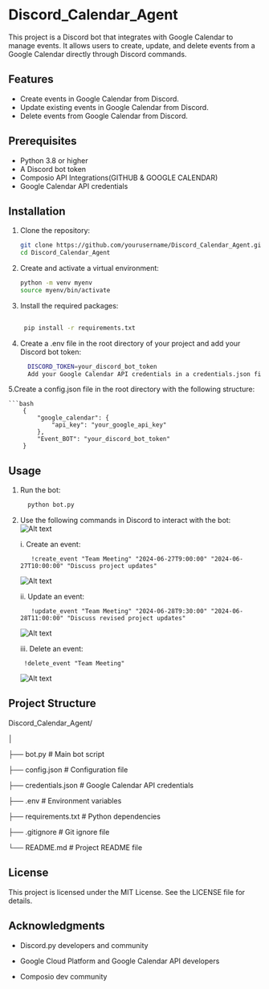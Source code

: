 # Discord_Calendar_Agent
This project is a Discord bot that integrates with Google Calendar to manage events. It allows users to create, update, and delete events from a Google Calendar directly through Discord commands.

## Features

- Create events in Google Calendar from Discord.
- Update existing events in Google Calendar from Discord.
- Delete events from Google Calendar from Discord.

## Prerequisites

- Python 3.8 or higher
- A Discord bot token
- Composio API Integrations(GITHUB & GOOGLE CALENDAR)
- Google Calendar API credentials


## Installation

1. Clone the repository:
   ```bash
   git clone https://github.com/yourusername/Discord_Calendar_Agent.git
   cd Discord_Calendar_Agent


2. Create and activate a virtual environment:

    ```bash
    python -m venv myenv
    source myenv/bin/activate 

3. Install the required packages:

   ``` bash
    
    pip install -r requirements.txt

4. Create a .env file in the root directory of your project and add your Discord bot token:
    ```bash
      DISCORD_TOKEN=your_discord_bot_token
      Add your Google Calendar API credentials in a credentials.json file in the root directory of your project.

5.Create a config.json file in the root directory with the following structure:


    ```bash
        {
            "google_calendar": {
                "api_key": "your_google_api_key"
            },
            "Event_BOT": "your_discord_bot_token"
        }



## Usage
  1. Run the bot:
      ```bash
        python bot.py

2. Use the following commands in Discord to interact with the bot:
   ![Alt text](images/screenshot1.png)

      i. Create an event:
    
          
          !create_event "Team Meeting" "2024-06-27T9:00:00" "2024-06-27T10:00:00" "Discuss project updates"
   ![Alt text](images/screenshot2.png)
          
     ii. Update an event:

   
        
          !update_event "Team Meeting" "2024-06-28T9:30:00" "2024-06-28T11:00:00" "Discuss revised project updates"
    ![Alt text](images/screenshot3.png)
    
    iii. Delete an event:

   
        
        !delete_event "Team Meeting"
   ![Alt text](images/screenshot4.png)

## Project Structure

Discord_Calendar_Agent/

│

├── bot.py                 # Main bot script

├── config.json            # Configuration file

├── credentials.json       # Google Calendar API credentials

├── .env                   # Environment variables

├── requirements.txt       # Python dependencies

├── .gitignore             # Git ignore file

└── README.md              # Project README file



## License
This project is licensed under the MIT License. See the LICENSE file for details.

## Acknowledgments
- Discord.py developers and community

- Google Cloud Platform and Google Calendar API developers

- Composio dev community




